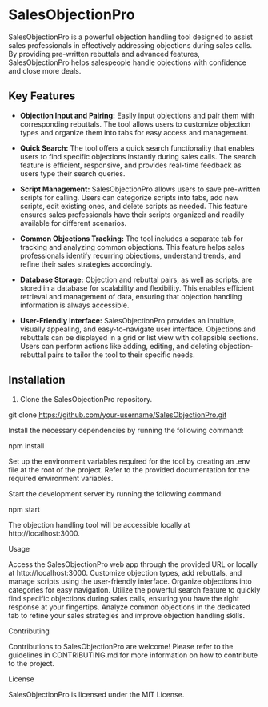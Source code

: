 # SalesObjectionPro

SalesObjectionPro is a powerful objection handling tool designed to assist sales professionals in effectively addressing objections during sales calls. By providing pre-written rebuttals and advanced features, SalesObjectionPro helps salespeople handle objections with confidence and close more deals.

## Key Features

- **Objection Input and Pairing:** Easily input objections and pair them with corresponding rebuttals. The tool allows users to customize objection types and organize them into tabs for easy access and management.

- **Quick Search:** The tool offers a quick search functionality that enables users to find specific objections instantly during sales calls. The search feature is efficient, responsive, and provides real-time feedback as users type their search queries.

- **Script Management:** SalesObjectionPro allows users to save pre-written scripts for calling. Users can categorize scripts into tabs, add new scripts, edit existing ones, and delete scripts as needed. This feature ensures sales professionals have their scripts organized and readily available for different scenarios.

- **Common Objections Tracking:** The tool includes a separate tab for tracking and analyzing common objections. This feature helps sales professionals identify recurring objections, understand trends, and refine their sales strategies accordingly.

- **Database Storage:** Objection and rebuttal pairs, as well as scripts, are stored in a database for scalability and flexibility. This enables efficient retrieval and management of data, ensuring that objection handling information is always accessible.

- **User-Friendly Interface:** SalesObjectionPro provides an intuitive, visually appealing, and easy-to-navigate user interface. Objections and rebuttals can be displayed in a grid or list view with collapsible sections. Users can perform actions like adding, editing, and deleting objection-rebuttal pairs to tailor the tool to their specific needs.

## Installation

1. Clone the SalesObjectionPro repository.


git clone https://github.com/your-username/SalesObjectionPro.git

Install the necessary dependencies by running the following command:

npm install



Set up the environment variables required for the tool by creating an .env file at the root of the project. Refer to the provided documentation for the required environment variables.



Start the development server by running the following command:

npm start



The objection handling tool will be accessible locally at http://localhost:3000.



Usage

Access the SalesObjectionPro web app through the provided URL or locally at http://localhost:3000.
Customize objection types, add rebuttals, and manage scripts using the user-friendly interface. Organize objections into categories for easy navigation.
Utilize the powerful search feature to quickly find specific objections during sales calls, ensuring you have the right response at your fingertips.
Analyze common objections in the dedicated tab to refine your sales strategies and improve objection handling skills.


Contributing

Contributions to SalesObjectionPro are welcome! Please refer to the guidelines in CONTRIBUTING.md for more information on how to contribute to the project.


License

SalesObjectionPro is licensed under the MIT License.